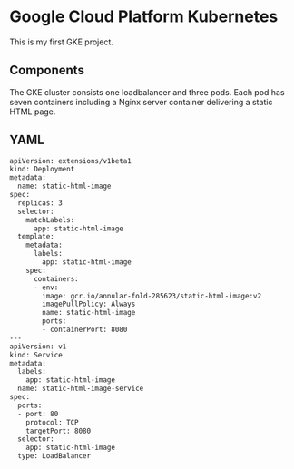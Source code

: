 # Google Cloud Platform Kubernetes
This is my first GKE project. 

## Components 
The GKE cluster consists one loadbalancer and three pods. 
Each pod has seven containers including a Nginx server container delivering a static HTML page.  

## YAML 

```bash
apiVersion: extensions/v1beta1
kind: Deployment
metadata: 
  name: static-html-image
spec:
  replicas: 3
  selector:
    matchLabels:
      app: static-html-image
  template:
    metadata:
      labels:
        app: static-html-image
    spec:
      containers:
      - env:
        image: gcr.io/annular-fold-285623/static-html-image:v2
        imagePullPolicy: Always
        name: static-html-image
        ports:
        - containerPort: 8080
---
apiVersion: v1
kind: Service
metadata:
  labels:
    app: static-html-image
  name: static-html-image-service
spec:
  ports:
  - port: 80
    protocol: TCP
    targetPort: 8080
  selector:
    app: static-html-image
  type: LoadBalancer


```